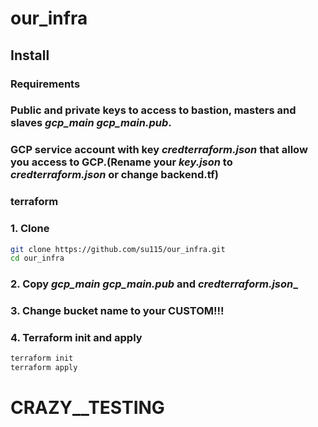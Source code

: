 # our_infra
## Install 
### Requirements
### Public and private keys to access to bastion, masters and slaves  _gcp_main gcp_main.pub_. 
### GCP service account with key _credterraform.json_ that allow you access to GCP.(Rename your _key.json_ to _credterraform.json_ or change __backend.tf__)
### terraform

### 1. Clone 
```sh
git clone https://github.com/su115/our_infra.git
cd our_infra
```
### 2. Copy _gcp_main gcp_main.pub_ and _credterraform.json__
### 3. Change bucket name to your CUSTOM!!!
### 4. Terraform init and apply
```sh
terraform init
terraform apply
```
# CRAZY__TESTING
